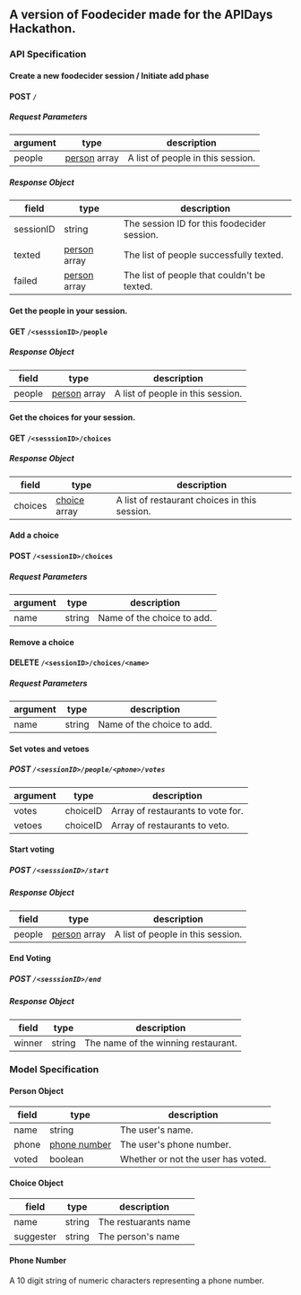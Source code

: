 ## A version of Foodecider made for the APIDays Hackathon.

### API Specification

#### Create a new foodecider session / Initiate add phase
#### POST `/`
##### Request Parameters
|argument	|type				|description									|
|-----------|-------------------|-----------------------------------------------|
|people		|[person]() array	|A list of people in this session.				|
##### Response Object
|field		|type				|description									|
|-----------|-------------------|-----------------------------------------------|
|sessionID	|string				|The session ID for this foodecider session.	|
|texted		|[person]() array	|The list of people successfully texted.		|
|failed		|[person]() array	|The list of people that couldn't be texted.	|

#### Get the people in your session.
#### GET `/<sesssionID>/people`
##### Response Object
|field		|type				|description						|
|-----------|-------------------|-----------------------------------|
|people		|[person]() array	|A list of people in this session.	|

#### Get the choices for your session.
#### GET `/<sesssionID>/choices`
##### Response Object
|field		|type			|description									|
|-----------|---------------|-----------------------------------------------|
|choices	|[choice]() array	|A list of restaurant choices in this session.	|

#### Add a choice
#### POST `/<sessionID>/choices`
##### Request Parameters
|argument	|type	|description				|
|-----------|-------|---------------------------|
|name		|string	|Name of the choice to add.	|

#### Remove a choice
#### DELETE `/<sessionID>/choices/<name>`
##### Request Parameters
|argument	|type	|description				|
|-----------|-------|---------------------------|
|name		|string	|Name of the choice to add.	|

#### Set votes and vetoes
##### POST `/<sessionID>/people/<phone>/votes`
|argument	|type		|description						|
|-----------|-----------|-----------------------------------|
|votes		|choiceID	|Array of restaurants to vote for.	|
|vetoes		|choiceID	|Array of restaurants to veto.		|

#### Start voting
##### POST `/<sesssionID>/start`
##### Response Object
|field		|type				|description						|
|-----------|-------------------|-----------------------------------|
|people		|[person]() array	|A list of people in this session.	|

#### End Voting
##### POST `/<sesssionID>/end`
##### Response Object
|field		|type	|description							|
|-----------|---------------|-------------------------------|
|winner		|string	|The name of the winning restaurant.	|

### Model Specification
#### Person Object
|field		|type				|description						|
|-----------|-------------------|-----------------------------------|
|name		|string				|The user's name.					|
|phone		|[phone number]()	|The user's phone number.			|
|voted		|boolean			|Whether or not the user has voted.	|

#### Choice Object
|field		|type				|description						|
|-----------|-------------------|-----------------------------------|
|name		|string				|The restuarants name |
|suggester		|string				|The person's name |

#### Phone Number
A 10 digit string of numeric characters representing a phone number.

[person]: /README.md#person-object
[phone number]: ./README.md#phone-number
